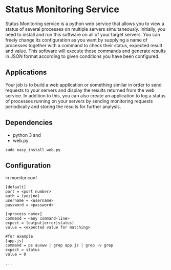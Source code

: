 # Status Monitoring Service
Status Monitoring service is a python web service that allows you to view a status of several processes on multiple servers simultaneously. Initially, you need to install and run this software on all of your target servers. You can freely change its configuration as you want by supplying a name of processes together with a command to check their status, expected result and value. This software will execute those commands and generate results in JSON format according to given conditions you have been configured.

## Applications
Your job is to build a web application or something similar in order to send requests to your servers and display the results returned from the web service. In addition to this, you can also create an application to log a status of processes running on your servers by sending monitoring requests periodically and storing the results for further analysis.

## Dependencies
- python 3
and
- web.py
```
sudo easy_install web.py
```

## Configuration
in monitor.conf
```
[default]
port = <port number>
auth = (yes|no)
username = <username>
password = <password>

[<process name>]
command = <any command-line>
expect = (output|error|status)
value = <expected value for matching>

#for example
[app.js]
command = ps auxww | grep app.js | grep -v grep
expect = status
value = 0

...
```
